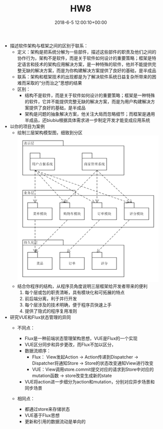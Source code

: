 ﻿---
layout: post

title: HW8

date: 2018-6-5 12:00:10+00:00

categories: 日志

tags: 博客

---

- 描述软件架构与框架之间的区别于联系：
    - 定义：架构是把系统分解为一些部件，描述这些部件的职责及他们之间的协作行为，架构不是软件，而是关于软件如何设计的重要策略；框架是特定语言和技术的架构应用解决方案，是一种特殊的软件，他并不能提供完整无缺的解决方案，而是为你构建解决方案提供了良好的基础，是半成品
    - 联系：架构和框架技术的出现都是为了解决软件系统日益复杂所带来的困难而采取的“分而治之”思想的结果
    - 区别：
        - 结构不是软件，而是关于软件如何设计的重要策略；框架是一种特殊的软件，它并不能提供完整无缺的解决方案，而是为用户构建解决方案提供了良好的基础，是半成品
        -  架构是问题的抽象解决方案，他关注大局而忽略细节；而框架是通用半成品，还biubiu根据具体需求进一步制定开发才能变成应用系统
- 以你的项目为案例
    - 绘制三层架构模型图，细致到分区<br/>
    ![](../Assets/hw8/1.png)
    - 结合你程序的结构，从程序员角度说明三层框架给开发者带来的便利
        1. 每个层或包的职责清晰，具有模块化和可拓展的特点
        2. 前后端分离，利于并行开发
        3. 每个层涉及的技术明确，便于程序员快速上手
        4. 提供了隐式的程序复用准则
- 研究VUE和Flux状态管理的异同
    - 不同点：
        - Flux是一种前端状态管理架构思想，VUE是Flux的一个实现
        - VUE区分同步和异步更改，而Flux不加以区分，
        - 数据流顺序：
            - Flux： View发起Action -> Action传递到Dispatcher -> Dispatcher将通知Store -> Store的状态改变通知View进行改变
            - VUE：View调用store.commit提交对应的请求到Store中对应的mutation函数   ->   store改变生成新的state
        - VUE将action进一步细分为action和mutation，分别对应异步场景和同步场景

    - 相同点：
        - 都通过store来存储状态
        - VUE基于Flux思想
        - 更新和引用的数据流动是单向的
